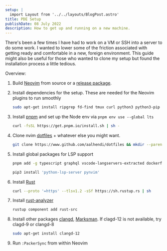 ```yaml
---
setup: |
  import Layout from '../../layouts/BlogPost.astro'
title: PDE Setup
publishDate: 08 July 2022
description: How to get up and running on a new machine.
---
```


There's been a few times I have had to work on a VM or SSH into a server to do some work. I wanted to lower some of the friction associated with getting ready and comfortable in a new, foreign environment. This guide might also be useful for those who wanted to clone my setup but found the installation process a little tedious.

Overview:

1. Build [Neovim](https://github.com/neovim/neovim/wiki/Building-Neovim) from source or a [release package](https://github.com/neovim/neovim/releases/).
2. Install dependencies for the setup. These are needed for the Neovim plugins to run smoothly

   ```bash
   sudo apt-get install ripgrep fd-find tmux curl python3 python3-pip
   ```

3. Install [pnpm](https://pnpm.io/installation) and set up the Node env via `pnpm env use --global lts`

   ```bash
   curl -fsSL https://get.pnpm.io/install.sh | sh -
   ```

4. Clone nvim [dotfiles](https://www.github.com/aalhendi/dotfiles) + whatever else you might want.

   ```bash
   git clone https://www.github.com/aalhendi/dotfiles && mkdir --parents ~/.config/nvim/ && mv dotfiles/.config/nvim/* ~/.config/nvim/
   ```

5. Install global packages for LSP support

   ```bash
   pnpm add -g typescript graphql vscode-langservers-extracted dockerfile-language-server-nodejs graphql-language-service-cli @prisma/language-server @tailwindcss/language-server typescript-language-server yaml-language-server neovim
   ```

   ```bash
   pip3 install 'python-lsp-server pynvim'
   ```

6. Install [Rust](https://www.rust-lang.org/tools/install)

   ```bash
   curl --proto '=https' --tlsv1.2 -sSf https://sh.rustup.rs | sh
   ```

7. Install [rust-analyzer](https://rust-analyzer.github.io/manual.html#installation)

   ```bash
   rustup component add rust-src
   ```

8. Install other packages [clangd](https://clangd.llvm.org/installation.html), [Marksman](https://github.com/artempyanykh/marksman). If clagd-12 is not available, try clagd-9 or clangd-8

   ```bash
   sudo apt-get install clangd-12
   ```

9. Run `:PackerSync` from within Neovim
